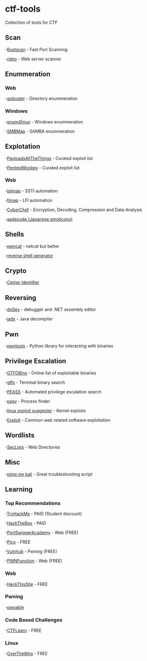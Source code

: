 # ctf-tools
Collection of tools for CTF

## Scan
-[Rustscan](https://github.com/RustScan/RustScan) - Fast Port Scanning

-[nikto](https://github.com/sullo/nikto) - Web server scanner

## Enummeration
### Web
-[gobuster](https://github.com/OJ/gobuster) - Directory enummeration

### Windows
-[enum4linux](https://github.com/cddmp/enum4linux-ng) - Windows enummeration

-[SMBMap](https://github.com/ShawnDEvans/smbmap) - SAMBA enummeration

## Explotation
-[PayloadsAllTheThings](https://github.com/swisskyrepo/PayloadsAllTheThings) - Curated exploit list

-[PentestMonkey](https://github.com/pentestmonkey?tab=repositories) - Curated exploit list

### Web
-[tplmap](https://github.com/epinna/tplmap) - SSTI automation

-[fimap](https://github.com/kurobeats/fimap) - LFI automation

-[CyberChef](https://gchq.github.io/CyberChef/) - Encryption, Decoding, Compression and Data Analysis

-[aadecode (Japanese emoticons)](https://cat-in-136.github.io/2010/12/aadecode-decode-encoded-as-aaencode.html)

## Shells
-[pwncat](https://github.com/cytopia/pwncat) - netcat but better

-[reverse shell generator](https://www.revshells.com/)

## Crypto
-[Cipher Identifier](https://www.dcode.fr/cipher-identifier)

## Reversing
-[dnSpy](https://github.com/dnSpy/dnSpy) - debugger and .NET assembly editor

-[jadx](https://github.com/skylot/jadx) - Java decompiler

## Pwn
-[pwntools](https://github.com/Gallopsled/pwntools) - Python library for interacting with binaries

## Privilege Escalation
-[GTFOBins](https://gtfobins.github.io/) - Online list of exploitable binaries

-[gtfo](https://github.com/mzfr/gtfo) - Terminal binary search

-[PEASS](https://github.com/carlospolop/privilege-escalation-awesome-scripts-suite) - Automated privilege escalation search

-[pspy](https://github.com/DominicBreuker/pspy) - Process finder

-[linux exploit suggester](https://github.com/mzet-/linux-exploit-suggester) - Kernel exploits

-[Exploit](https://github.com/xl7dev/Exploit) - Common web related software exploitation

## Wordlists
-[SecLists](https://github.com/danielmiessler/SecLists) - Web Directories

## Misc
-[pimp my kali](https://github.com/Dewalt-arch/pimpmykali) - Great troubleshooting script

## Learning
### Top Recommendations
-[TryHackMe](https://tryhackme.com/) - PAID (Student discount)

-[HackTheBox](https://www.hackthebox.eu/) - PAID

-[PortSwiggerAcademy](https://portswigger.net/web-security) - Web (FREE)

-[Pico](https://play.picoctf.org/login?redirect=/practice) - FREE

-[Vulnhub](https://www.vulnhub.com/) - Pwning (FREE)

-[PWNFunction](https://xss.pwnfunction.com/) - Web (FREE)

### Web
-[HackThisSite](https://www.hackthissite.org/) - FREE

### Pwning
-[pwnable](https://pwnable.kr/index.php)

### Code Based Challenges
-[CTFLearn](https://ctflearn.com/) - FREE

### Linux
-[OverTheWire](https://overthewire.org/wargames/bandit/) - FREE
